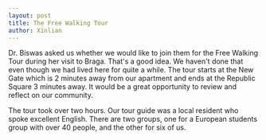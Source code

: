 ```yaml
---
layout: post
title: The Free Walking Tour
author: Xinlian
---
```


Dr. Biswas asked us whether we would like to join them for the Free Walking Tour during her visit to Braga.  That's a good idea.  We haven't done that even though we had lived here for quite a while.  The tour starts at the New Gate which is 2 minutes away from our apartment and ends at the Republic Square 3 minutes away.  It would be a great opportunity to review and reflect on our community.  

The tour took over two hours.  Our tour guide was a local resident who spoke excellent English.  There are two groups, one for a European students group with over 40 people, and the other for six of us.


